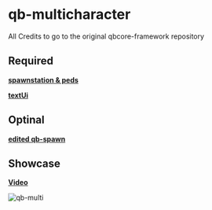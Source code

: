 # qb-multicharacter
All Credits to go to the original qbcore-framework repository





## Required
**[spawnstation & peds](https://drive.google.com/drive/folders/1o9lNYIHxqYJHS9VNz2Wt_wDSkx4Ed9LI?usp=sharing)**

**[textUi](https://github.com/dojwun/textUi)**


## Optinal 
**[edited qb-spawn](https://github.com/dojwun/qb-spawn)**

## Showcase
**[Video](https://streamable.com/45b1j9)**

![qb-multi](https://i.imgur.com/gmNCQuF.png)

